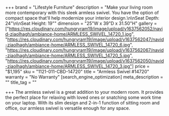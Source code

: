 +++
brand = "Lifestyle Furniture"
description = "Make your living room more contemporary with this sleek armless swivel. You have the option of compact space that'll help modernize your interior design.\n\nSeat Depth: 24\"\n\nSeat Height: 19\""
dimension = "25\"W x 39\"D x 31.50\"H"
gallery = ["https://res.cloudinary.com/hungryram19/image/upload/v1637562052/navid-ziaolhagh/ambiance-home/ARMLESS_SWIVEL_14720_1.jpg", "https://res.cloudinary.com/hungryram19/image/upload/v1637562047/navid-ziaolhagh/ambiance-home/ARMLESS_SWIVEL_14720_6.jpg", "https://res.cloudinary.com/hungryram19/image/upload/v1637562067/navid-ziaolhagh/ambiance-home/ARMLESS_SWIVEL_14720_5.jpg", "https://res.cloudinary.com/hungryram19/image/upload/v1637562050/navid-ziaolhagh/ambiance-home/ARMLESS_SWIVEL_14720_3.jpg"]
price = "$1,195"
sku = "1121-011-CBD-14720"
title = "Armless Swivel #14720"
warranty = "No Warranty"
[search_engine_optimization]
meta_description = ""
title_tag = ""

+++
The armless swivel is a great addition to your modern room. It provides the perfect place for relaxing with loved ones or snatching some work time on your laptop. With its slim design and 2-in-1 function of sitting room and office, our armless swivel is versatile enough for any space.
